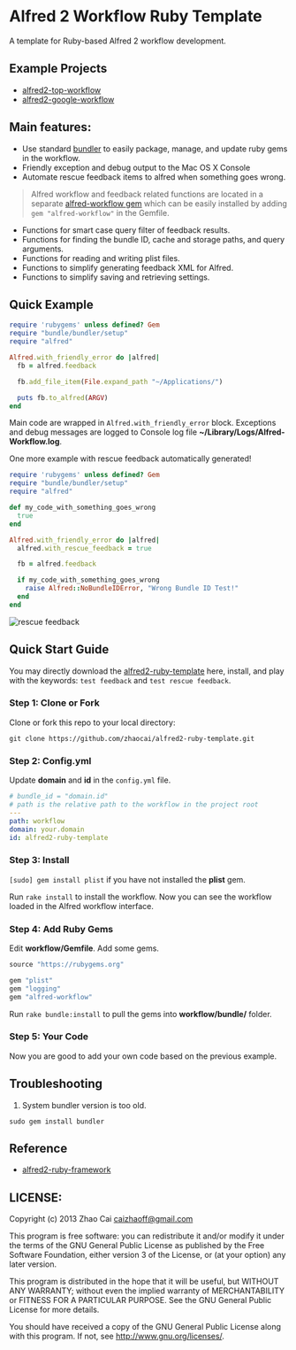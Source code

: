 # Alfred 2 Workflow Ruby Template

A template for Ruby-based Alfred 2 workflow development.

## Example Projects

* [alfred2-top-workflow]( https://github.com/zhaocai/alfred2-top-workflow )
* [alfred2-google-workflow]( https://github.com/zhaocai/alfred2-google-workflow )


## Main features:

* Use standard [bundler][gembundler] to easily package, manage, and update ruby gems in the workflow.
* Friendly exception and debug output to the Mac OS X Console
* Automate rescue feedback items to alfred when something goes wrong.

> Alfred workflow and feedback related functions are located in a separate [alfred-workflow gem]( https://github.com/zhaocai/alfred-workflow ) which can be easily installed by adding `gem "alfred-workflow"` in the Gemfile.

* Functions for smart case query filter of feedback results.
* Functions for finding the bundle ID, cache and storage paths, and query arguments.
* Functions for reading and writing plist files.
* Functions to simplify generating feedback XML for Alfred.
* Functions to simplify saving and retrieving settings.


## Quick Example

```ruby
require 'rubygems' unless defined? Gem
require "bundle/bundler/setup"
require "alfred"

Alfred.with_friendly_error do |alfred|
  fb = alfred.feedback

  fb.add_file_item(File.expand_path "~/Applications/")

  puts fb.to_alfred(ARGV)
end
```

Main code are wrapped in `Alfred.with_friendly_error` block. Exceptions and debug messages are logged to Console log file **~/Library/Logs/Alfred-Workflow.log**.

One more example with rescue feedback automatically generated!

```ruby
require 'rubygems' unless defined? Gem
require "bundle/bundler/setup"
require "alfred"

def my_code_with_something_goes_wrong
  true
end

Alfred.with_friendly_error do |alfred|
  alfred.with_rescue_feedback = true

  fb = alfred.feedback

  if my_code_with_something_goes_wrong
    raise Alfred::NoBundleIDError, "Wrong Bundle ID Test!"
  end
end
```

![rescue feedback](https://raw.github.com/zhaocai/alfred2-ruby-template/master/screenshots/rescue%20feedback.png)



## Quick Start Guide

You may directly download the [alfred2-ruby-template]( https://github.com/zhaocai/alfred2-ruby-template/raw/master/alfred2-ruby-template.alfredworkflow ) here, install, and play with the keywords: `test feedback` and `test rescue feedback`.

### Step 1: Clone or Fork

Clone or fork this repo to your local directory: 

`git clone https://github.com/zhaocai/alfred2-ruby-template.git`

### Step 2: Config.yml
Update **domain** and **id** in the `config.yml` file.

```yaml
# bundle_id = "domain.id"
# path is the relative path to the workflow in the project root
---
path: workflow
domain: your.domain
id: alfred2-ruby-template
```

### Step 3: Install
`[sudo] gem install plist` if you have not installed the **plist** gem.

Run `rake install` to install the workflow. Now you can see the workflow loaded in the
Alfred workflow interface.

### Step 4: Add Ruby Gems

Edit **workflow/Gemfile**. Add some gems.

```ruby
source "https://rubygems.org"

gem "plist"
gem "logging"
gem "alfred-workflow"
```

Run `rake bundle:install` to pull the gems into **workflow/bundle/** folder.

### Step 5: Your Code

Now you are good to add your own code based on the previous example.


## Troubleshooting

1. System bundler version is too old.

`sudo gem install bundler`



## Reference

* [alfred2-ruby-framework]( https://github.com/canadaduane/alfred2-ruby-framework )

## LICENSE:

Copyright (c) 2013 Zhao Cai <caizhaoff@gmail.com>

This program is free software: you can redistribute it and/or modify it under
the terms of the GNU General Public License as published by the Free Software
Foundation, either version 3 of the License, or (at your option)
any later version.

This program is distributed in the hope that it will be useful, but WITHOUT
ANY WARRANTY; without even the implied warranty of MERCHANTABILITY or FITNESS
FOR A PARTICULAR PURPOSE. See the GNU General Public License for more details.

You should have received a copy of the GNU General Public License along with
this program. If not, see <http://www.gnu.org/licenses/>.


[gembundler]: http://gembundler.com/
